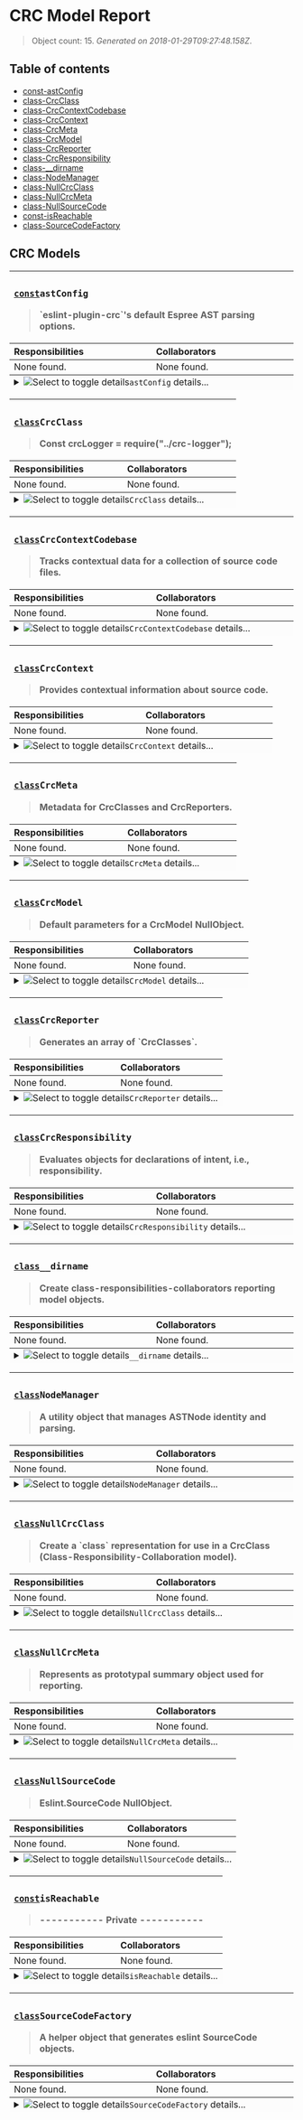 # CRC Model Report

> Object count: 15. _Generated on 2018-01-29T09:27:48.158Z_.

## Table of contents

- [const-astConfig](#const-astconfig)
- [class-CrcClass](#class-crcclass)
- [class-CrcContextCodebase](#class-crccontextcodebase)
- [class-CrcContext](#class-crccontext)
- [class-CrcMeta](#class-crcmeta)
- [class-CrcModel](#class-crcmodel)
- [class-CrcReporter](#class-crcreporter)
- [class-CrcResponsibility](#class-crcresponsibility)
- [class-__dirname](#class-__dirname)
- [class-NodeManager](#class-nodemanager)
- [class-NullCrcClass](#class-nullcrcclass)
- [class-NullCrcMeta](#class-nullcrcmeta)
- [class-NullSourceCode](#class-nullsourcecode)
- [const-isReachable](#const-isreachable)
- [class-SourceCodeFactory](#class-sourcecodefactory)

## CRC Models

<a name="const-astconfig"></a>
<table width="100%"><thead><tr valign="top" align="left"><th colspan="2"><h3><samp><a rel="noopener"
            href="https://developer.mozilla.org/en-US/docs/Web/JavaScript/Reference/Statements/const"
            title="This declaration creates a constant whose scope can be either global or local to the block in which it is declared. Global constants do not become properties of the window object, unlike var variables. An initializer for a constant is required; that is, you must specify its value in the same statement in which it's declared (which makes sense, given that it can't be changed later).">const</a><code>astConfig</code></samp></h3><blockquote>`eslint-plugin-crc`&#39;s default Espree AST parsing options.</blockquote></th></tr><tr valign="top" align="left"><th>Responsibilities</th><th>Collaborators</th></tr></thead><tbody><tr valign="top" align="left"><td width="50%">None found. </td><td width="50%"> None found. </td></tr></tbody><tfoot valign="top" align="left"><tr valign="top" align="left" width="100%"><td bgcolor="#fcfcfc" colspan="2"><details><summary><img src="" alt="Select to toggle details" align="top" title="Select to toggle details"><code>astConfig</code> details...</summary><dl><dt><p><strong>Source code</strong></dt><dd><blockquote>

```js
/**
 * `eslint-plugin-crc`'s default Espree AST parsing options.
 *
 * @constant
 * @type {object}
 * @name astConfig
 * @property {boolean} attachComment - Attach comments to the closest relevant
 *  node as leadingComments and trailingComments.
 * @property {boolean} comment - Create a top-level comments array containing
 *  all comments.
 * @property {object} ecmaFeatures
 * @property {boolean} ecmaFeatures.experimentalObjectRestSpread - Allow
 *  experimental object rest/spread.
 * @property {boolean} ecmaFeatures.globalReturn - Enable return in global
 *  scope.
 * @property {boolean} ecmaFeatures.impliedStrict - Enable implied strict mode
 *  (if ecmaVersion >= 5).
 * @property {boolean} ecmaFeatures.jsx - Enable JSX parsing.
 * @property {number} ecmaVersion - Specify the version of ECMAScript syntax
 *  you want to use. Valid versions are:
 *
 * * 3
 * * 5 (default)
 * * 6 (2015)
 * * 7 (2016)
 * * 8 (2017)
 * * 9
 *
 * You can also set to 2015 (same as 6), 2016 (same as 7), or 2017
 * (same as 8) to use the year-based naming.
 * @property {boolean} loc - Attach line/column location information to each
 *  node.
 * @property {boolean} range - Attach range information to each node.
 * @property {enum} sourceType - Specify which type of script you're parsing
 *  (script or module, default is script).
 * @property {boolean} tokens - Create a top-level tokens array containing
 *  all tokens. `tokens` must be set to `true` in order for CRC models to
 *  maintain a list of "references", i.e., where they themselves are referenced.
 */

const astConfig = {

  "attachComment": true,

  "comment": true,

  "ecmaFeatures": {

    "experimentalObjectRestSpread": true,

    "globalReturn": true,

    "impliedStrict": true,

    "jsx": true
  },

  "ecmaVersion": 6,

  "loc": true,

  "range": true,

  "sourceType": "module",

  "tokens": true
};

module.exports = Object.freeze(astConfig);

```

</blockquote></dd><dt><p><strong>References</strong></dt><dd><blockquote><strong>Square is referenced <em>n</em> times in <em>n<sub>1</sub></em> files.</strong><br><br><ol><li>TODO: reference one.</li><li>TODO: reference two.</li><li>TODO: reference one.</li></ol></blockquote></dd><dt><p><strong>Path</strong></dt><dd><blockquote>/Users/swindle/Projects/github/gregswindle/eslint-plugin-crc/lib/crc/ast-config.js</blockquote></dd></dl></details></td></tr></tfoot></table>
<a name="class-crcclass"></a>
<table width="100%"><thead><tr valign="top" align="left"><th colspan="2"><h3><samp><a rel="noopener"
            href="https://developer.mozilla.org/en-US/docs/Web/JavaScript/Reference/Statements/class"
            title="The class declaration creates a new class with a given name using prototype-based inheritance.">class</a><code>CrcClass</code></samp></h3><blockquote>Const crcLogger = require(&quot;../crc-logger&quot;);</blockquote></th></tr><tr valign="top" align="left"><th>Responsibilities</th><th>Collaborators</th></tr></thead><tbody><tr valign="top" align="left"><td width="50%">None found. </td><td width="50%"> None found. </td></tr></tbody><tfoot valign="top" align="left"><tr valign="top" align="left" width="100%"><td bgcolor="#fcfcfc" colspan="2"><details><summary><img src="" alt="Select to toggle details" align="top" title="Select to toggle details"><code>CrcClass</code> details...</summary><dl><dt><p><strong>Source code</strong></dt><dd><blockquote>

```js
const NullCrcClass = require("./null-crc-class");

// Const crcLogger = require("../crc-logger");

// Const prototypableFinder = require("./prototypable");

const {
  chain,
  find,
  first,
  get
} = require("lodash");

// eslint-disable-next-line max-len
const findNode = (name, astNodes) => astNodes.filter((node) => find(node.declarations, {
  "id": {
    name
  }
}));

/**
 * Create CrcClass.prototype.constructor parameters.
 *
 * @ignore
 * @private
 * @param {CrcContext} context - A CrcContext object.
 *
 * @returns {object} Constructor parameters for a new CrcContext.
 */

const crcClassParamsFactory = {
  "create" (context) {
    return crcClassParamsFactory.fromCrcContext(context);
  },

  "fromCrcContext" (context) {
    const code = get(context, "code");
    const nodes = get(context, "nodes");
    const firstNode = nodes.values().next().value;
    const name = get(firstNode, "name");
    const srcNode = findNode(name, code.ast.body);

    return {
      code,
      "meta": {
        context,
        "filePath": get(context, "filePath"),
        "kind": get(first(srcNode), "kind") || "class",
        "references": getReferences(name, code)
      },
      name
    };
  }
};

const getReferences = (name, sourceCode) => {
  const tokens = get(sourceCode, "ast.tokens");
  return chain(tokens)
    .filter((token) => name === token.value)
    .sortBy(["start"])
    .value();
};

class CrcClass extends NullCrcClass {
  /**
   * Create a `CrcClass` from ESTree `Nodes` and ESLint Rule `Contexts`.
   *
   * @param {CrcContext} context - A summary object with information to derive
   * a CrcModel.
   * @example
   * const crcClass = CrcClass.factory(context);
   * @returns {CrcClass} A summary representation of a prototypable object.
   */

  static factory (context) {
    const params = crcClassParamsFactory.create(context);

    // CrcLogger.info(JSON.stringify(prototypableFinder, null, 2));

    return new CrcClass(params);
  }
}

module.exports = CrcClass;

```

</blockquote></dd><dt><p><strong>References</strong></dt><dd><blockquote><strong>Square is referenced <em>n</em> times in <em>n<sub>1</sub></em> files.</strong><br><br><ol><li>TODO: reference one.</li><li>TODO: reference two.</li><li>TODO: reference one.</li></ol></blockquote></dd><dt><p><strong>Path</strong></dt><dd><blockquote>/Users/swindle/Projects/github/gregswindle/eslint-plugin-crc/lib/crc/crc-class.js</blockquote></dd></dl></details></td></tr></tfoot></table>
<a name="class-crccontextcodebase"></a>
<table width="100%"><thead><tr valign="top" align="left"><th colspan="2"><h3><samp><a rel="noopener"
            href="https://developer.mozilla.org/en-US/docs/Web/JavaScript/Reference/Statements/class"
            title="The class declaration creates a new class with a given name using prototype-based inheritance.">class</a><code>CrcContextCodebase</code></samp></h3><blockquote>Tracks contextual data for a collection of source code files.</blockquote></th></tr><tr valign="top" align="left"><th>Responsibilities</th><th>Collaborators</th></tr></thead><tbody><tr valign="top" align="left"><td width="50%">None found. </td><td width="50%"> None found. </td></tr></tbody><tfoot valign="top" align="left"><tr valign="top" align="left" width="100%"><td bgcolor="#fcfcfc" colspan="2"><details><summary><img src="" alt="Select to toggle details" align="top" title="Select to toggle details"><code>CrcContextCodebase</code> details...</summary><dl><dt><p><strong>Source code</strong></dt><dd><blockquote>

```js
const CrcContext = require("./crc-context");
const {sortedUniq} = require("lodash");

const defaultConstructorParams = {
  "code": new Map(),
  "contexts": [],
  "filePaths": [],
  "nodes": new Map()
};

/**
 * Tracks contextual data for a collection of source code files.
 *
 */

class CrcContextCodebase {
  constructor (results) {
    Object.assign(this, defaultConstructorParams);
    this.load(results);
  }

  /**
   * Adds.
   *
   * @param {array.<Result>} results - All
   *
   * @returns {type} Description.
   */

  load (results) {
    results.forEach((result) => {
      const context = CrcContext.parse(result);
      this.contexts.push(context);
      this.filePaths.push(result.filePath);
      context.nodes.forEach((node, namespace) => {
        if (!this.nodes.has(namespace)) {
          this.nodes.set(namespace, node);
        }
      });
    });
    this.filePaths = sortedUniq(this.filePaths);
  }

  /**
   * Factory method for generating a CrcContextCodebase object.
   *
   * @static
   * @param {array.<Result>} results - An ESLint Rule Result array.
   * @example
   * const codeBaseContext = CrcContextCodebase.create(results);
   * @returns {CrcContextCodebase} A CrcContextCodebase object.
   */

  static parse (results) {
    return new CrcContextCodebase(results);
  }
}

module.exports = CrcContextCodebase;

```

</blockquote></dd><dt><p><strong>References</strong></dt><dd><blockquote><strong>Square is referenced <em>n</em> times in <em>n<sub>1</sub></em> files.</strong><br><br><ol><li>TODO: reference one.</li><li>TODO: reference two.</li><li>TODO: reference one.</li></ol></blockquote></dd><dt><p><strong>Path</strong></dt><dd><blockquote>/Users/swindle/Projects/github/gregswindle/eslint-plugin-crc/lib/crc/crc-context-codebase.js</blockquote></dd></dl></details></td></tr></tfoot></table>
<a name="class-crccontext"></a>
<table width="100%"><thead><tr valign="top" align="left"><th colspan="2"><h3><samp><a rel="noopener"
            href="https://developer.mozilla.org/en-US/docs/Web/JavaScript/Reference/Statements/class"
            title="The class declaration creates a new class with a given name using prototype-based inheritance.">class</a><code>CrcContext</code></samp></h3><blockquote>Provides contextual information about source code.</blockquote></th></tr><tr valign="top" align="left"><th>Responsibilities</th><th>Collaborators</th></tr></thead><tbody><tr valign="top" align="left"><td width="50%">None found. </td><td width="50%"> None found. </td></tr></tbody><tfoot valign="top" align="left"><tr valign="top" align="left" width="100%"><td bgcolor="#fcfcfc" colspan="2"><details><summary><img src="" alt="Select to toggle details" align="top" title="Select to toggle details"><code>CrcContext</code> details...</summary><dl><dt><p><strong>Source code</strong></dt><dd><blockquote>

```js
const NodeManager = require("./node-manager");
const SourceCodeFactory = require("./source-code-factory");

const defaultConstructorParams = {
  "code": SourceCodeFactory.create(),
  "filePath": null,
  "nodes": new Map()
};

/**
 * Provides contextual information about source code.
 *
 */

class CrcContext {
  constructor (params = defaultConstructorParams) {
    this.code = params.code;
    this.filePath = NodeManager.getNamespace(params.filePath);
    this.nodes = params.nodes;
  }

  /**
   * Factory method for generating a CrcContext object.
   *
   * @static
   * @param {Result} result - An ESLint Rule Result.
   * with ESQuery selectors.
   * @example
   * const context = CrcContext.parse(result);
   * @returns {CrcContext} A CrcContext object.
   */

  static parse (result) {
    const code = SourceCodeFactory.parse(result);
    const {filePath} = result;
    const nodes = NodeManager.getAllNodes(
      NodeManager.getNamespace(filePath),
      code
    );

    return new CrcContext({
      code,
      filePath,
      nodes
    });
  }
}

module.exports = CrcContext;

```

</blockquote></dd><dt><p><strong>References</strong></dt><dd><blockquote><strong>Square is referenced <em>n</em> times in <em>n<sub>1</sub></em> files.</strong><br><br><ol><li>TODO: reference one.</li><li>TODO: reference two.</li><li>TODO: reference one.</li></ol></blockquote></dd><dt><p><strong>Path</strong></dt><dd><blockquote>/Users/swindle/Projects/github/gregswindle/eslint-plugin-crc/lib/crc/crc-context.js</blockquote></dd></dl></details></td></tr></tfoot></table>
<a name="class-crcmeta"></a>
<table width="100%"><thead><tr valign="top" align="left"><th colspan="2"><h3><samp><a rel="noopener"
            href="https://developer.mozilla.org/en-US/docs/Web/JavaScript/Reference/Statements/class"
            title="The class declaration creates a new class with a given name using prototype-based inheritance.">class</a><code>CrcMeta</code></samp></h3><blockquote>Metadata for CrcClasses and CrcReporters.</blockquote></th></tr><tr valign="top" align="left"><th>Responsibilities</th><th>Collaborators</th></tr></thead><tbody><tr valign="top" align="left"><td width="50%">None found. </td><td width="50%"> None found. </td></tr></tbody><tfoot valign="top" align="left"><tr valign="top" align="left" width="100%"><td bgcolor="#fcfcfc" colspan="2"><details><summary><img src="" alt="Select to toggle details" align="top" title="Select to toggle details"><code>CrcMeta</code> details...</summary><dl><dt><p><strong>Source code</strong></dt><dd><blockquote>

```js
const NullCrcMeta = require("./null-crc-meta");

/**
 * Metadata for CrcClasses and CrcReporters.
 *
 * @class
 * @extends NullCrcMeta
 */

class CrcMeta extends NullCrcMeta {
}

module.exports = CrcMeta;

```

</blockquote></dd><dt><p><strong>References</strong></dt><dd><blockquote><strong>Square is referenced <em>n</em> times in <em>n<sub>1</sub></em> files.</strong><br><br><ol><li>TODO: reference one.</li><li>TODO: reference two.</li><li>TODO: reference one.</li></ol></blockquote></dd><dt><p><strong>Path</strong></dt><dd><blockquote>/Users/swindle/Projects/github/gregswindle/eslint-plugin-crc/lib/crc/crc-meta.js</blockquote></dd></dl></details></td></tr></tfoot></table>
<a name="class-crcmodel"></a>
<table width="100%"><thead><tr valign="top" align="left"><th colspan="2"><h3><samp><a rel="noopener"
            href="https://developer.mozilla.org/en-US/docs/Web/JavaScript/Reference/Statements/class"
            title="The class declaration creates a new class with a given name using prototype-based inheritance.">class</a><code>CrcModel</code></samp></h3><blockquote>Default parameters for a CrcModel NullObject.</blockquote></th></tr><tr valign="top" align="left"><th>Responsibilities</th><th>Collaborators</th></tr></thead><tbody><tr valign="top" align="left"><td width="50%">None found. </td><td width="50%"> None found. </td></tr></tbody><tfoot valign="top" align="left"><tr valign="top" align="left" width="100%"><td bgcolor="#fcfcfc" colspan="2"><details><summary><img src="" alt="Select to toggle details" align="top" title="Select to toggle details"><code>CrcModel</code> details...</summary><dl><dt><p><strong>Source code</strong></dt><dd><blockquote>

```js
const CrcClass = require("./crc-class");
const CrcResponsibility = require("./crc-responsibility");

/**
 * Default parameters for a CrcModel NullObject.
 *
 * @private
 */

const defaultConstructorParams = {
  "class": new CrcClass(),
  "collaborators": [],
  "meta": {
    "toc": {
      "anchor": null,
      "link": null
    }
  },
  "responsibilities": []
};

/**
 * Represents a <strong>Class-Responsibility-Collaboration model</strong>,
 * which expresses the scope of an object's behaviors
 * (<strong><em>responsibilities</em></strong>) and the objects
 * it depends on to fulfill its responsibilities
 * (<strong><em>collaborators</em></strong>).
 *
 * @property {CrcClass} class - A summary representation of prototypable
 *  objects.
 * @property {array.<CrcClass>} collaborators - An array of zero or more objects
 *  required to fulfill the CrcModel#class's responsibilities.
 * @property {CrcMeta} meta - Additional information.
 * @property {array.<CrcResponsibility>} responsibilities - A list of
 * data this object must maintain and/or operations it must perform.
 * @example
 * // Pass without parameters to create a NullCrcModel object
 * const crcModel = new CrcModel();
 *
 * // Provide a CrcClass instance to reveal its responsibilities and
 * // collaborators.
 * const crcModel = new CrcModel({
 *   class
 * });
 */

class CrcModel {
  /**
   * Create a shadow Class-Responsibility-Collaboration model.
   *
   * @class
   * @param {Object} [params] - A parameter object that optionally sets all of
   * the CrcModel's properties.
   * @param {CrcClass} [params.class] - A <code>class</code> representation.
   * @param {array.<CrcClass>} [params.collaborators] - A collection of zero or
   * more CrcClasses that this object depends on.
   * @param {object} [params.meta] - An object with meta data necessary for
   *  visually rendering the CrcModel.
   * @param {array.<CrcResponsibility>} [params.responsibilities] - A list of
   * data this object must maintain and/or operations it must perform.
   */

  constructor (params = defaultConstructorParams) {
    this.class = params.class;
    this.collaborators = params.collaborators;
    this.meta = params.meta;
    this.responsibilities = CrcResponsibility.assign(params.class);
  }
}

module.exports = CrcModel;

```

</blockquote></dd><dt><p><strong>References</strong></dt><dd><blockquote><strong>Square is referenced <em>n</em> times in <em>n<sub>1</sub></em> files.</strong><br><br><ol><li>TODO: reference one.</li><li>TODO: reference two.</li><li>TODO: reference one.</li></ol></blockquote></dd><dt><p><strong>Path</strong></dt><dd><blockquote>/Users/swindle/Projects/github/gregswindle/eslint-plugin-crc/lib/crc/crc-model.js</blockquote></dd></dl></details></td></tr></tfoot></table>
<a name="class-crcreporter"></a>
<table width="100%"><thead><tr valign="top" align="left"><th colspan="2"><h3><samp><a rel="noopener"
            href="https://developer.mozilla.org/en-US/docs/Web/JavaScript/Reference/Statements/class"
            title="The class declaration creates a new class with a given name using prototype-based inheritance.">class</a><code>CrcReporter</code></samp></h3><blockquote>Generates an array of `CrcClasses`.</blockquote></th></tr><tr valign="top" align="left"><th>Responsibilities</th><th>Collaborators</th></tr></thead><tbody><tr valign="top" align="left"><td width="50%">None found. </td><td width="50%"> None found. </td></tr></tbody><tfoot valign="top" align="left"><tr valign="top" align="left" width="100%"><td bgcolor="#fcfcfc" colspan="2"><details><summary><img src="" alt="Select to toggle details" align="top" title="Select to toggle details"><code>CrcReporter</code> details...</summary><dl><dt><p><strong>Source code</strong></dt><dd><blockquote>

```js
const CrcClass = require("./crc-class");
const CrcContextCodebase = require("./crc-context-codebase");
const CrcModel = require("./crc-model");

/**
 * Generates an array of `CrcClasses`.
 */

class CrcReporter {
  constructor () {
    this.crcModels = [];
    this.codebase = null;
  }

  /**
   * Create a report from all ECMAScript resources.
   *
   * @param {array.<Result>} results - A list of result objects.
   *
   * @returns {array.<CrcModel>} A list of CrcModels.
   */

  report (results) {
    this.codebase = new CrcContextCodebase(results);

    const crcClasses = [];
    this.codebase.contexts.forEach((context) => {
      const crcClass = CrcClass.factory(context);
      crcClasses.push(crcClass);
    });

    this.crcModels = crcClasses.map((crcClass) => new CrcModel({
      "class": crcClass,
      "collaborators": [],
      "responsibilities": []
    }));

    return this.crcModels;
  }
}

module.exports = CrcReporter;

```

</blockquote></dd><dt><p><strong>References</strong></dt><dd><blockquote><strong>Square is referenced <em>n</em> times in <em>n<sub>1</sub></em> files.</strong><br><br><ol><li>TODO: reference one.</li><li>TODO: reference two.</li><li>TODO: reference one.</li></ol></blockquote></dd><dt><p><strong>Path</strong></dt><dd><blockquote>/Users/swindle/Projects/github/gregswindle/eslint-plugin-crc/lib/crc/crc-reporter.js</blockquote></dd></dl></details></td></tr></tfoot></table>
<a name="class-crcresponsibility"></a>
<table width="100%"><thead><tr valign="top" align="left"><th colspan="2"><h3><samp><a rel="noopener"
            href="https://developer.mozilla.org/en-US/docs/Web/JavaScript/Reference/Statements/class"
            title="The class declaration creates a new class with a given name using prototype-based inheritance.">class</a><code>CrcResponsibility</code></samp></h3><blockquote>Evaluates objects for declarations of intent, i.e., responsibility.</blockquote></th></tr><tr valign="top" align="left"><th>Responsibilities</th><th>Collaborators</th></tr></thead><tbody><tr valign="top" align="left"><td width="50%">None found. </td><td width="50%"> None found. </td></tr></tbody><tfoot valign="top" align="left"><tr valign="top" align="left" width="100%"><td bgcolor="#fcfcfc" colspan="2"><details><summary><img src="" alt="Select to toggle details" align="top" title="Select to toggle details"><code>CrcResponsibility</code> details...</summary><dl><dt><p><strong>Source code</strong></dt><dd><blockquote>

```js
const debug = require("debug");
const doctrine = require("doctrine");
const {first, get, isEmpty} = require("lodash");

/**
 * Evaluates objects for declarations of intent, i.e., responsibility.
 *
 */

class CrcResponsibility {
  /**
   * A factory method that generates a
   * {@link https://github.com/eslint/doctrine doctrine} AST and
   * responsibility string (if found).
   *
   * @param {ASTNode} node - An ESLint representation of ECMAScript programming
   * elements.
   * @param {Context} context - A summary object with `SourceCode` and file info.
   * @returns {CrcResponsibility} An object with a `doctrine` AST and the
   * stated responsibility for the `node`.
   */

  static create (crcClass) {
    const comments = getComments(crcClass);
    debug("%O", comments);
  }

  static assign (crcClass) {
    setDescription(crcClass);
  }
}

const getComments = (crcClass) => {
  const comments = get(crcClass, "code.ast.comments");
  if (!isEmpty(comments)) {
    return comments.map((comment) => doctrine.parse(comment.value, {
      "recoverable": true,
      "sloppy": true,
      "unwrap": true
    }));
  }
  return [];
};

const getDescription = (crcClass) => {
  const comments = get(crcClass, "code.ast.comments");
  if (!isEmpty(comments)) {
    const ast = doctrine.parse(first(comments).value, {
      "recoverable": true,
      "sloppy": true,
      "unwrap": true
    });
    return ast.description.replace(/\s+/g, " ");
  }
  return "";
};

/**
 * Assigns a value to CrcClass#description, if one exists in JSDoc comments.
 *
 * @param {CrcClass} crcClass - The object/class we want to describe.
 *
 * @returns {void} Void.
 *
 * @example
 * setDescription(crcClass);
 * @ignore
 * @private
 */

const setDescription = (crcClass) => {
  crcClass.meta.description = getDescription(crcClass);
};

module.exports = CrcResponsibility;

```

</blockquote></dd><dt><p><strong>References</strong></dt><dd><blockquote><strong>Square is referenced <em>n</em> times in <em>n<sub>1</sub></em> files.</strong><br><br><ol><li>TODO: reference one.</li><li>TODO: reference two.</li><li>TODO: reference one.</li></ol></blockquote></dd><dt><p><strong>Path</strong></dt><dd><blockquote>/Users/swindle/Projects/github/gregswindle/eslint-plugin-crc/lib/crc/crc-responsibility.js</blockquote></dd></dl></details></td></tr></tfoot></table>
<a name="class-__dirname"></a>
<table width="100%"><thead><tr valign="top" align="left"><th colspan="2"><h3><samp><a rel="noopener"
            href="https://developer.mozilla.org/en-US/docs/Web/JavaScript/Reference/Statements/class"
            title="The class declaration creates a new class with a given name using prototype-based inheritance.">class</a><code>__dirname</code></samp></h3><blockquote>Create class-responsibilities-collaborators reporting model objects.</blockquote></th></tr><tr valign="top" align="left"><th>Responsibilities</th><th>Collaborators</th></tr></thead><tbody><tr valign="top" align="left"><td width="50%">None found. </td><td width="50%"> None found. </td></tr></tbody><tfoot valign="top" align="left"><tr valign="top" align="left" width="100%"><td bgcolor="#fcfcfc" colspan="2"><details><summary><img src="" alt="Select to toggle details" align="top" title="Select to toggle details"><code>__dirname</code> details...</summary><dl><dt><p><strong>Source code</strong></dt><dd><blockquote>

```js
/**
 * Create class-responsibilities-collaborators
 * reporting model objects.
 *
 * @module eslint-plugin-crc/crc
 */

/*
 * ----------------------------------------------------------------------------
 * Requirements
 * ----------------------------------------------------------------------------
 */

const requireIndex = require("requireindex");

/*
 * ----------------------------------------------------------------------------
 * Plugin Definition
 * ----------------------------------------------------------------------------
 */

module.exports = requireIndex(__dirname);

```

</blockquote></dd><dt><p><strong>References</strong></dt><dd><blockquote><strong>Square is referenced <em>n</em> times in <em>n<sub>1</sub></em> files.</strong><br><br><ol><li>TODO: reference one.</li><li>TODO: reference two.</li><li>TODO: reference one.</li></ol></blockquote></dd><dt><p><strong>Path</strong></dt><dd><blockquote>/Users/swindle/Projects/github/gregswindle/eslint-plugin-crc/lib/crc/index.js</blockquote></dd></dl></details></td></tr></tfoot></table>
<a name="class-nodemanager"></a>
<table width="100%"><thead><tr valign="top" align="left"><th colspan="2"><h3><samp><a rel="noopener"
            href="https://developer.mozilla.org/en-US/docs/Web/JavaScript/Reference/Statements/class"
            title="The class declaration creates a new class with a given name using prototype-based inheritance.">class</a><code>NodeManager</code></samp></h3><blockquote>A utility object that manages ASTNode identity and parsing.</blockquote></th></tr><tr valign="top" align="left"><th>Responsibilities</th><th>Collaborators</th></tr></thead><tbody><tr valign="top" align="left"><td width="50%">None found. </td><td width="50%"> None found. </td></tr></tbody><tfoot valign="top" align="left"><tr valign="top" align="left" width="100%"><td bgcolor="#fcfcfc" colspan="2"><details><summary><img src="" alt="Select to toggle details" align="top" title="Select to toggle details"><code>NodeManager</code> details...</summary><dl><dt><p><strong>Source code</strong></dt><dd><blockquote>

```js
const SourceCodeFactory = require("./source-code-factory");
const estraverse = require("estraverse");
const {get} = require("lodash");

/**
 * A utility object that manages ASTNode identity and parsing.
 */

class NodeManager {
  /**
   * @static getAllNodes - Provide all nodes within an `eslint.SourceCode`
   *  object.
   *
   * @param {string} namespace  The full path to a source file appended with
   *  a hash (#) to identify specific objects.
   * @param {SourceCode} sourceCode An `eslint.SourceCode` object.
   *
   * @returns {Map.<string, ASTNode>} A Map of all nodes, referencable by
   *  source file.
   */

  static getAllNodes (namespace, sourceCode) {
    const nodes = new Map();
    estraverse.traverse(sourceCode.ast, {
      enter (node) {
        const ns = NodeManager.getNamespace(namespace, node);
        nodes.set(ns, node);
      }
    });

    return nodes;
  }

  /**
   * @static getNamespace - Provides a unique key for ASTNodes in source code
   *  files.
   *
   * @param {string} filePath - The path to the file with source code.
   * @param {ASTNode} node    - The ASTNode within a source code file.
   *
   * @returns {string} The source code file path followed by #Identifier.name
   *  (if applicable).
   */

  static getNamespace (filePath, node) {
    return `${filePath}${NodeManager.getNodeName(node)}`;
  }

  /**
   * @static getNodeName - Provides the name of an ASTNode.
   *
   * @param {ASTNode} node - The ASTNode within a source code file.
   *
   * @returns {string} The name of an ASTNode, prepended by `/#`.
   */

  static getNodeName (node) {
    const nodeName = get(node, "id.name");
    if (nodeName) {
      return `/${nodeName}`;
    }
    return "";
  }

  /**
   * @static parse - Extracts all nodes from a single eslint Result object.
   *
   * @param {Result} result - The eslint Result object with ASTNodes.
   *
   * @returns {Map.<string, ASTNode>} A Map of all nodes withing multiple
   *  source code files, referencable by source file.
   */

  static parse (result) {
    const code = SourceCodeFactory.parse(result);
    const namespace = NodeManager.getNamespace(result.filePath);
    return NodeManager.getAllNodes(namespace, code);
  }
}

module.exports = NodeManager;

```

</blockquote></dd><dt><p><strong>References</strong></dt><dd><blockquote><strong>Square is referenced <em>n</em> times in <em>n<sub>1</sub></em> files.</strong><br><br><ol><li>TODO: reference one.</li><li>TODO: reference two.</li><li>TODO: reference one.</li></ol></blockquote></dd><dt><p><strong>Path</strong></dt><dd><blockquote>/Users/swindle/Projects/github/gregswindle/eslint-plugin-crc/lib/crc/node-manager.js</blockquote></dd></dl></details></td></tr></tfoot></table>
<a name="class-nullcrcclass"></a>
<table width="100%"><thead><tr valign="top" align="left"><th colspan="2"><h3><samp><a rel="noopener"
            href="https://developer.mozilla.org/en-US/docs/Web/JavaScript/Reference/Statements/class"
            title="The class declaration creates a new class with a given name using prototype-based inheritance.">class</a><code>NullCrcClass</code></samp></h3><blockquote>Create a `class` representation for use in a CrcClass (Class-Responsibility-Collaboration model).</blockquote></th></tr><tr valign="top" align="left"><th>Responsibilities</th><th>Collaborators</th></tr></thead><tbody><tr valign="top" align="left"><td width="50%">None found. </td><td width="50%"> None found. </td></tr></tbody><tfoot valign="top" align="left"><tr valign="top" align="left" width="100%"><td bgcolor="#fcfcfc" colspan="2"><details><summary><img src="" alt="Select to toggle details" align="top" title="Select to toggle details"><code>NullCrcClass</code> details...</summary><dl><dt><p><strong>Source code</strong></dt><dd><blockquote>

```js
const NullCrcMeta = require("./null-crc-meta");
const NullSourceCode = require("./null-source-code");

const defaultConstructorParams = {
  "code": new NullSourceCode(),
  "meta": new NullCrcMeta(),
  "name": null,
  "superClass": null
};

class NullCrcClass {
  /**
   * Create a `class` representation for use in a CrcClass
   * (Class-Responsibility-Collaboration model).
   *
   * @param {Object} [params] - A parameter object that sets all of
   * the CrcClass's properties.
   * @param {SourceCode} [params.code] - The ESLint
   * {@link http://bit.ly/2kfR79f `SourceCode`} object.
   * @param {string} [params.filePath] - The physcical path the source code
   *  file.
   * @param {CrcMeta} [params.meta] - Information about the bo
   * @param {string} [params.name] - The source code identifier of the class or
   * object to be modeled.
   * @param {array<ASTNode>} [params.references] - ASTNodes with locations.
   * @param {CrcClass} [params.superClass] - The `prototype` of the object being
   * modeled. Defaults to `null`.
   * @example
   * const crcClass = new CrcClass({
   *   code: sourceCode,
   *   meta: {
   *     context,
   *     description,
   *     filePath,
   *     references
   *   },
   *   name: "Bravo",
   *   superClass: Alpha
   * });
   */

  constructor (params = defaultConstructorParams) {
    this.code = params.code;
    this.meta = params.meta;
    this.name = params.name;
    this.superClass = params.superClass;
  }
}

module.exports = NullCrcClass;

```

</blockquote></dd><dt><p><strong>References</strong></dt><dd><blockquote><strong>Square is referenced <em>n</em> times in <em>n<sub>1</sub></em> files.</strong><br><br><ol><li>TODO: reference one.</li><li>TODO: reference two.</li><li>TODO: reference one.</li></ol></blockquote></dd><dt><p><strong>Path</strong></dt><dd><blockquote>/Users/swindle/Projects/github/gregswindle/eslint-plugin-crc/lib/crc/null-crc-class.js</blockquote></dd></dl></details></td></tr></tfoot></table>
<a name="class-nullcrcmeta"></a>
<table width="100%"><thead><tr valign="top" align="left"><th colspan="2"><h3><samp><a rel="noopener"
            href="https://developer.mozilla.org/en-US/docs/Web/JavaScript/Reference/Statements/class"
            title="The class declaration creates a new class with a given name using prototype-based inheritance.">class</a><code>NullCrcMeta</code></samp></h3><blockquote>Represents as prototypal summary object used for reporting.</blockquote></th></tr><tr valign="top" align="left"><th>Responsibilities</th><th>Collaborators</th></tr></thead><tbody><tr valign="top" align="left"><td width="50%">None found. </td><td width="50%"> None found. </td></tr></tbody><tfoot valign="top" align="left"><tr valign="top" align="left" width="100%"><td bgcolor="#fcfcfc" colspan="2"><details><summary><img src="" alt="Select to toggle details" align="top" title="Select to toggle details"><code>NullCrcMeta</code> details...</summary><dl><dt><p><strong>Source code</strong></dt><dd><blockquote>

```js
const defaultConstructorParams = {
  "context": null,
  "description": "",
  "filePath": null,
  "kind": "class",
  "references": []
};

/**
 * Represents as prototypal summary object used for reporting.
 *
 * @class
 */

class NullCrcMeta {
  /**
   * Create a `CrcClass` from ESTree `Nodes` and ESLint Rule `Contexts`.
   *
   * @param {Object} [params] - All possible parameters.
   * @param {Context} [params.context] - The ESLint Context object.
   * @param {string} [params.description] - A summary of the object's purpose.
   * @param {string} [params.filePath] - The full path to the source code file.
   * @param {string} [params.kind] - The ASTNode type.
   * @param {array<ASTNode>} [params.references] - A list of dependents.
   */

  constructor (params = defaultConstructorParams) {
    this.context = params.context;
    this.description = params.description;
    this.filePath = params.filePath;
    this.kind = params.kind;
    this.references = params.references;
  }
}

module.exports = NullCrcMeta;

```

</blockquote></dd><dt><p><strong>References</strong></dt><dd><blockquote><strong>Square is referenced <em>n</em> times in <em>n<sub>1</sub></em> files.</strong><br><br><ol><li>TODO: reference one.</li><li>TODO: reference two.</li><li>TODO: reference one.</li></ol></blockquote></dd><dt><p><strong>Path</strong></dt><dd><blockquote>/Users/swindle/Projects/github/gregswindle/eslint-plugin-crc/lib/crc/null-crc-meta.js</blockquote></dd></dl></details></td></tr></tfoot></table>
<a name="class-nullsourcecode"></a>
<table width="100%"><thead><tr valign="top" align="left"><th colspan="2"><h3><samp><a rel="noopener"
            href="https://developer.mozilla.org/en-US/docs/Web/JavaScript/Reference/Statements/class"
            title="The class declaration creates a new class with a given name using prototype-based inheritance.">class</a><code>NullSourceCode</code></samp></h3><blockquote>Eslint.SourceCode NullObject.</blockquote></th></tr><tr valign="top" align="left"><th>Responsibilities</th><th>Collaborators</th></tr></thead><tbody><tr valign="top" align="left"><td width="50%">None found. </td><td width="50%"> None found. </td></tr></tbody><tfoot valign="top" align="left"><tr valign="top" align="left" width="100%"><td bgcolor="#fcfcfc" colspan="2"><details><summary><img src="" alt="Select to toggle details" align="top" title="Select to toggle details"><code>NullSourceCode</code> details...</summary><dl><dt><p><strong>Source code</strong></dt><dd><blockquote>

```js
const astConfig = require("./ast-config");
const espree = require("espree");
const {SourceCode} = require("eslint");

const emptyCode = "";
const nullAst = espree.parse(emptyCode, astConfig);

/**
 * Eslint.SourceCode NullObject.
 *
 * @extends SourceCode
 */

/**
 * Returns an eslint.SourceCode NullObject.
 *
 * @returns {SourceCode} An eslint.SourceCode NullObject.
 */

class NullSourceCode extends SourceCode {
  constructor () {
    super(emptyCode, nullAst);
  }

  static create () {
    return new NullSourceCode();
  }
}

module.exports = NullSourceCode;

```

</blockquote></dd><dt><p><strong>References</strong></dt><dd><blockquote><strong>Square is referenced <em>n</em> times in <em>n<sub>1</sub></em> files.</strong><br><br><ol><li>TODO: reference one.</li><li>TODO: reference two.</li><li>TODO: reference one.</li></ol></blockquote></dd><dt><p><strong>Path</strong></dt><dd><blockquote>/Users/swindle/Projects/github/gregswindle/eslint-plugin-crc/lib/crc/null-source-code.js</blockquote></dd></dl></details></td></tr></tfoot></table>
<a name="const-isreachable"></a>
<table width="100%"><thead><tr valign="top" align="left"><th colspan="2"><h3><samp><a rel="noopener"
            href="https://developer.mozilla.org/en-US/docs/Web/JavaScript/Reference/Statements/const"
            title="This declaration creates a constant whose scope can be either global or local to the block in which it is declared. Global constants do not become properties of the window object, unlike var variables. An initializer for a constant is required; that is, you must specify its value in the same statement in which it's declared (which makes sense, given that it can't be changed later).">const</a><code>isReachable</code></samp></h3><blockquote>----------- Private -----------</blockquote></th></tr><tr valign="top" align="left"><th>Responsibilities</th><th>Collaborators</th></tr></thead><tbody><tr valign="top" align="left"><td width="50%">None found. </td><td width="50%"> None found. </td></tr></tbody><tfoot valign="top" align="left"><tr valign="top" align="left" width="100%"><td bgcolor="#fcfcfc" colspan="2"><details><summary><img src="" alt="Select to toggle details" align="top" title="Select to toggle details"><code>isReachable</code> details...</summary><dl><dt><p><strong>Source code</strong></dt><dd><blockquote>

```js
const constructorSuper = require("eslint/lib/rules/constructor-super");
const {last} = require("lodash");

/*
 *-----------
 * Private
 *-----------
 */

/**
 * @ignore
 */

const isReachable = (segment) => segment.reachable;

/**
 * @ignore
 */

const isConstructorFunction = (node) => (node.type === "FunctionExpression" && node.parent.type === "MethodDefinition" && node.parent.kind === "constructor");

/**
 * @ignore
 */

const isPossibleConstructor = (node) => {
  if (!node) {
    return false;
  }

  switch (node.type) {
          case "CallExpression":
          case "ClassExpression":
          case "FunctionExpression":
          case "MemberExpression":
          case "MetaProperty":
          case "NewExpression":
          case "TaggedTemplateExpression":
          case "ThisExpression":
          case "YieldExpression":
            return true;

          case "AssignmentExpression":
            return isPossibleConstructor(node.right);

          case "ConditionalExpression":
            return (isPossibleConstructor(node.alternate) || isPossibleConstructor(node.consequent));

          case "Identifier":
            return node.name !== "undefined";

          case "LogicalExpression":
            return (isPossibleConstructor(node.left) || isPossibleConstructor(node.right));

          case "SequenceExpression":
            return isPossibleConstructor(last(node.expressions));

          default:
            return false;
  }
};

module.exports = {
  constructorSuper,

  /**
   * Checks whether or not a given node is a constructor.
   *
   * @param {ASTNode} node - A node to check. This node type is one of
   *   `Program`, `FunctionDeclaratikon`, `FunctionExpression`, and
   *   `ArrowFunctionExpression`.
   * @returns {boolean} `true` if the node is a constructor.
   */

  isConstructorFunction,

  /**
   * Checks whether a given node can be a constructor or not.
   *
   * @param {ASTNode} node - A node to check.
   * @returns {boolean} `true` if the node can be a constructor.
   */

  isPossibleConstructor,

  /**
   * Checks whether a given code path segment is reachable or not.
   *
   * @param {CodePathSegment} segment - A code path segment to check.
   * @returns {boolean} `true` if the segment is reachable.
   */

  isReachable
};

```

</blockquote></dd><dt><p><strong>References</strong></dt><dd><blockquote><strong>Square is referenced <em>n</em> times in <em>n<sub>1</sub></em> files.</strong><br><br><ol><li>TODO: reference one.</li><li>TODO: reference two.</li><li>TODO: reference one.</li></ol></blockquote></dd><dt><p><strong>Path</strong></dt><dd><blockquote>/Users/swindle/Projects/github/gregswindle/eslint-plugin-crc/lib/crc/prototypable.js</blockquote></dd></dl></details></td></tr></tfoot></table>
<a name="class-sourcecodefactory"></a>
<table width="100%"><thead><tr valign="top" align="left"><th colspan="2"><h3><samp><a rel="noopener"
            href="https://developer.mozilla.org/en-US/docs/Web/JavaScript/Reference/Statements/class"
            title="The class declaration creates a new class with a given name using prototype-based inheritance.">class</a><code>SourceCodeFactory</code></samp></h3><blockquote>A helper object that generates eslint SourceCode objects.</blockquote></th></tr><tr valign="top" align="left"><th>Responsibilities</th><th>Collaborators</th></tr></thead><tbody><tr valign="top" align="left"><td width="50%">None found. </td><td width="50%"> None found. </td></tr></tbody><tfoot valign="top" align="left"><tr valign="top" align="left" width="100%"><td bgcolor="#fcfcfc" colspan="2"><details><summary><img src="" alt="Select to toggle details" align="top" title="Select to toggle details"><code>SourceCodeFactory</code> details...</summary><dl><dt><p><strong>Source code</strong></dt><dd><blockquote>

```js
const NullSourceCode = require("./null-source-code.js");
const astConfig = require("./ast-config");
const crcLogger = require("../crc-logger");
const espree = require("espree");
const fs = require("fs-extra");
const path = require("path");
const {SourceCode} = require("eslint");

/**
 * A helper object that generates eslint SourceCode objects.
 */

class SourceCodeFactory {
  static create (src, ast) {
    try {
      return new SourceCode(src, ast);
    } catch (err) {
      crcLogger.error(err, "Returning a NullSourceCode object.");
    }
    return new NullSourceCode();
  }

  static getAst (src) {
    return espree.parse(src, astConfig);
  }

  static parse (result) {
    const src = SourceCodeFactory.toSourceString(result.filePath);
    const ast = SourceCodeFactory.getAst(src);
    return SourceCodeFactory.create(src, ast);
  }

  static toSourceString (filePath) {
    // eslint-disable-next-line security/detect-non-literal-fs-filename
    return fs.readFileSync(path.resolve(filePath)).toString();
  }
}

module.exports = SourceCodeFactory;

```

</blockquote></dd><dt><p><strong>References</strong></dt><dd><blockquote><strong>Square is referenced <em>n</em> times in <em>n<sub>1</sub></em> files.</strong><br><br><ol><li>TODO: reference one.</li><li>TODO: reference two.</li><li>TODO: reference one.</li></ol></blockquote></dd><dt><p><strong>Path</strong></dt><dd><blockquote>/Users/swindle/Projects/github/gregswindle/eslint-plugin-crc/lib/crc/source-code-factory.js</blockquote></dd></dl></details></td></tr></tfoot></table>
